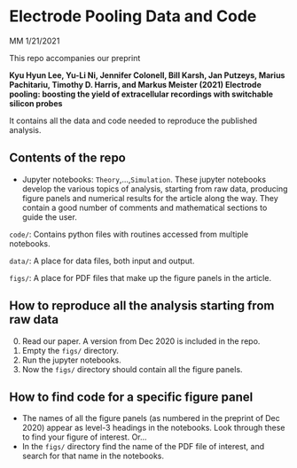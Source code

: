 # Electrode Pooling Data and Code

MM 1/21/2021

This repo accompanies our preprint

**Kyu Hyun Lee, Yu-Li Ni, Jennifer Colonell, Bill Karsh, Jan Putzeys, Marius Pachitariu, Timothy D. Harris, and Markus Meister (2021) Electrode pooling: boosting the yield of extracellular recordings with switchable silicon probes**

It contains all the data and code needed to reproduce the published analysis.

## Contents of the repo
- Jupyter notebooks: `Theory`,...,`Simulation`. These jupyter notebooks develop the various topics of analysis, starting from raw data, producing figure panels and numerical results for the article along the way. They contain a good number of comments and mathematical sections to guide the user.

`code/`: Contains python files with routines accessed from multiple notebooks.

`data/`: A place for data files, both input and output. 

`figs/`: A place for PDF files that make up the figure panels in the article.

## How to reproduce all the analysis starting from raw data

0. Read our paper. A version from Dec 2020 is included in the repo.   
1. Empty the `figs/` directory.
3. Run the jupyter notebooks.
4. Now the `figs/` directory should contain all the figure panels. 

## How to find code for a specific figure panel
- The names of all the figure panels (as numbered in the preprint of Dec 2020) appear as level-3 headings in the notebooks. Look through these to find your figure of interest. Or...
- In the `figs/` directory find the name of the PDF file of interest, and search for that name in the notebooks.
